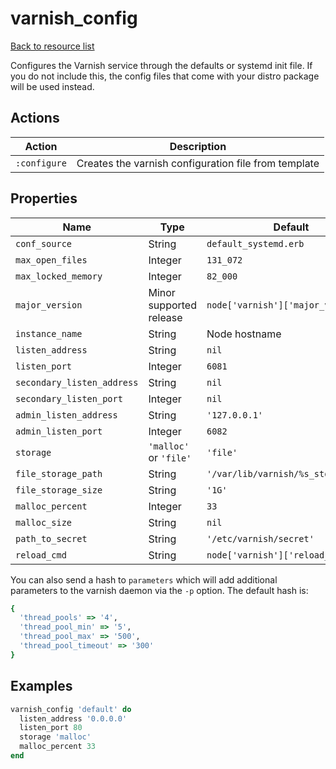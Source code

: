 # varnish_config

[Back to resource list](../README.md#resources)

Configures the Varnish service through the defaults or systemd init file. If you do not include this, the config files that come with your distro package will be used instead.

## Actions

| Action       | Description                                          |
| ------------ | ---------------------------------------------------- |
| `:configure` | Creates the varnish configuration file from template |

## Properties

| Name                       | Type                    | Default                             |
| -------------------------- | ----------------------- | ----------------------------------- |
| `conf_source`              | String                  | `default_systemd.erb`               |
| `max_open_files`           | Integer                 | `131_072`                           |
| `max_locked_memory`        | Integer                 | `82_000`                            |
| `major_version`            | Minor supported release | `node['varnish']['major_version']`  |
| `instance_name`            | String                  | Node hostname                    |
| `listen_address`           | String                  | `nil`                               |
| `listen_port`              | Integer                 | `6081`                              |
| `secondary_listen_address` | String                  | `nil`                               |
| `secondary_listen_port`    | Integer                 | `nil`                               |
| `admin_listen_address`     | String                  | `'127.0.0.1'`                       |
| `admin_listen_port`        | Integer                 | `6082`                              |
| `storage`                  | `'malloc'` or `'file'`  | `'file'`                            |
| `file_storage_path`        | String                  | `'/var/lib/varnish/%s_storage.bin'` |
| `file_storage_size`        | String                  | `'1G'`                              |
| `malloc_percent`           | Integer                 | `33`                                |
| `malloc_size`              | String                  | `nil`                               |
| `path_to_secret`           | String                  | `'/etc/varnish/secret'`             |
| `reload_cmd`               | String                  | `node['varnish']['reload_cmd']`     |

You can also send a hash to `parameters` which will add additional parameters to the varnish daemon via the `-p` option. The default hash is:

```ruby
{
  'thread_pools' => '4',
  'thread_pool_min' => '5',
  'thread_pool_max' => '500',
  'thread_pool_timeout' => '300'
}
```

## Examples

```ruby
varnish_config 'default' do
  listen_address '0.0.0.0'
  listen_port 80
  storage 'malloc'
  malloc_percent 33
end
```
